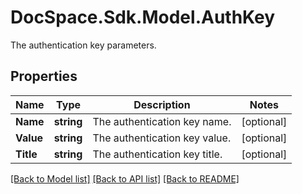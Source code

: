 # DocSpace.Sdk.Model.AuthKey
The authentication key parameters.

## Properties

Name | Type | Description | Notes
------------ | ------------- | ------------- | -------------
**Name** | **string** | The authentication key name. | [optional] 
**Value** | **string** | The authentication key value. | [optional] 
**Title** | **string** | The authentication key title. | [optional] 

[[Back to Model list]](../README.md#documentation-for-models) [[Back to API list]](../README.md#documentation-for-api-endpoints) [[Back to README]](../README.md)

